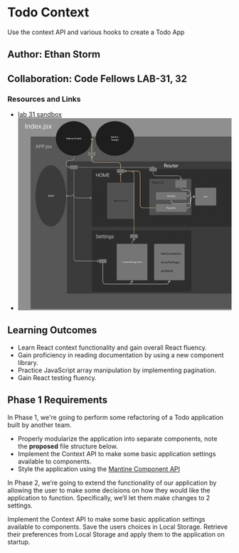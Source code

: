 # Todo Context

Use the context API and various hooks to create a Todo App

## Author: Ethan Storm

## Collaboration: Code Fellows LAB-31, 32

### Resources and Links

- [lab 31 sandbox](https://codesandbox.io/p/github/ShadowDraco/todo-context/main?workspaceId=a3383399-bf2b-4cb1-9efa-c698b2303ac8)
- ![Lab 32 UML](./assets/Lab32.png)

## Learning Outcomes

- Learn React context functionality and gain overall React fluency.
- Gain proficiency in reading documentation by using a new component library.
- Practice JavaScript array manipulation by implementing pagination.
- Gain React testing fluency.

## Phase 1 Requirements

In Phase 1, we're going to perform some refactoring of a Todo application built by another team.

- Properly modularize the application into separate components, note the **proposed** file structure below.
- Implement the Context API to make some basic application settings available to components.
- Style the application using the [Mantine Component API](https://mantine.dev/pages/getting-started/)

In Phase 2, we’re going to extend the functionality of our application by allowing the user to make some decisions on how they would like the application to function. Specifically, we’ll let them make changes to 2 settings.

Implement the Context API to make some basic application settings available to components.
Save the users choices in Local Storage.
Retrieve their preferences from Local Storage and apply them to the application on startup.

